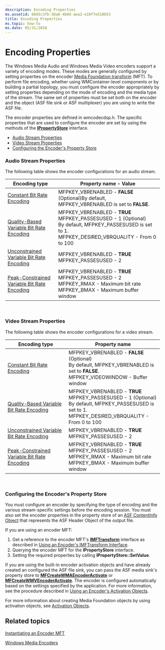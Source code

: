 ```yaml
---
description: Encoding Properties
ms.assetid: 6845c3fb-38a8-4b0d-aea2-e10f7e518653
title: Encoding Properties
ms.topic: how-to
ms.date: 05/31/2018
---
```


# Encoding Properties

The Windows Media Audio and Windows Media Video encoders support a variety of encoding modes. These modes are generally configured by setting properties on the encoder [Media Foundation transform](media-foundation-transforms.md) (MFT). To perform file encoding, whether using WMContainer-level components or by building a partial topology, you must configure the encoder appropriately by setting properties depending on the mode of encoding and the media type of the stream. The same set of properties must be set both on the encoder and the object (ASF file sink or ASF multiplexer) you are using to write the ASF file.

The encoder properties are defined in wmcodecdsp.h. The specific properties that are used to configure the encoder are set by using the methods of the [**IPropertyStore**](/windows/win32/api/propsys/nn-propsys-ipropertystore) interface.

-   [Audio Stream Properties](#audio-stream-properties)
-   [Video Stream Properties](#video-stream-properties)
-   [Configuring the Encoder's Property Store](#configuring-the-encoders-property-store)

### Audio Stream Properties

The following table shows the encoder configurations for an audio stream.



| Encoding type                                                                                        | Property name - Value                                                                                                                                                                               |
|------------------------------------------------------------------------------------------------------|-----------------------------------------------------------------------------------------------------------------------------------------------------------------------------------------------------|
| [Constant Bit Rate Encoding](constant-bit-rate-encoding.md)                                         | MFPKEY\_VBRENABLED - **FALSE** (Optional)By default, MFPKEY\_VBRENABLED is set to **FALSE**.<br/>                                                                                             |
| [Quality-Based Variable Bit Rate Encoding](quality-based-variable-bit-rate--vbr--encoding.md)       | MFPKEY\_VBRENABLED - **TRUE**<br/> MFPKEY\_PASSESUSED - 1 (Optional)<br/> By default, MFPKEY\_PASSESUSED is set to 1.<br/> MFPKEY\_DESIRED\_VBRQUALITY - From 0 to 100<br/> |
| [Unconstrained Variable Bit Rate Encoding](unconstrained-variable-bit-rate--vbr--encoding.md)       | MFPKEY\_VBRENABLED - **TRUE**<br/> MFPKEY\_PASSESUSED - 2<br/>                                                                                                                          |
| [Peak-Constrained Variable Bit Rate Encoding](peak-constrained-variable-bit-rate--vbr--encoding.md) | MFPKEY\_VBRENABLED - **TRUE**<br/> MFPKEY\_PASSESUSED - 2<br/> MFPKEY\_RMAX - Maximum bit rate<br/> MFPKEY\_BMAX - Maximum buffer window<br/>                               |



 

### Video Stream Properties

The following table shows the encoder configurations for a video stream.



| Encoding type                                                                                        | Property name                                                                                                                                                                                       |
|------------------------------------------------------------------------------------------------------|-----------------------------------------------------------------------------------------------------------------------------------------------------------------------------------------------------|
| [Constant Bit Rate Encoding](constant-bit-rate-encoding.md)                                         | MFPKEY\_VBRENABLED - **FALSE** (Optional)<br/> By default, MFPKEY\_VBRENABLED is set to **FALSE**.<br/> MFPKEY\_VIDEOWINDOW - Buffer window<br/>                                  |
| [Quality-Based Variable Bit Rate Encoding](quality-based-variable-bit-rate--vbr--encoding.md)       | MFPKEY\_VBRENABLED - **TRUE**<br/> MFPKEY\_PASSESUSED - 1 (Optional)<br/> By default, MFPKEY\_PASSESUSED is set to 1.<br/> MFPKEY\_DESIRED\_VBRQUALITY - From 0 to 100<br/> |
| [Unconstrained Variable Bit Rate Encoding](unconstrained-variable-bit-rate--vbr--encoding.md)       | MFPKEY\_VBRENABLED - **TRUE**<br/> MFPKEY\_PASSESUSED - 2<br/>                                                                                                                          |
| [Peak-Constrained Variable Bit Rate Encoding](peak-constrained-variable-bit-rate--vbr--encoding.md) | MFPKEY\_VBRENABLED - **TRUE**<br/> MFPKEY\_PASSESUSED - 2<br/> MFPKEY\_RMAX - Maximum bit rate<br/> MFPKEY\_BMAX - Maximum buffer window<br/>                               |



 

### Configuring the Encoder's Property Store

You must configure an encoder by specifying the type of encoding and the various stream-specific settings before the encoding session. You must also set the encoder properties in the property store of an [ASF ContentInfo Object](asf-contentinfo-object.md) that represents the ASF Header Object of the output file.

If you are using an encoder MFT:

1.  Get a reference to the encoder MFT's [**IMFTransform**](/windows/desktop/api/mftransform/nn-mftransform-imftransform) interface as described in [Using an Encoder's IMFTransform Interface](using-an-encoder-s-imftransform--interface.md).
2.  Querying the encoder MFT for the **IPropertyStore** interface.
3.  Setting the required properties by calling **IPropertyStore::SetValue**.

If you are using the built-in encoder activation objects and have already created an configured the ASF file sink, you can pass the ASF media sink's property store to [**MFCreateWMAEncoderActivate**](/windows/desktop/api/wmcontainer/nf-wmcontainer-mfcreatewmaencoderactivate) or [**MFCreateWMVEncoderActivate**](/windows/desktop/api/wmcontainer/nf-wmcontainer-mfcreatewmvencoderactivate). The encoder is configured automatically based on the settings specified by the application. For more information, see the procedure described in [Using an Encoder's Activation Objects](using-an-encoder-s-activation-objects.md).

For more information about creating Media Foundation objects by using activation objects, see [Activation Objects](activation-objects.md).

## Related topics

<dl> <dt>

[Instantiating an Encoder MFT](instantiating-the-encoder-mft.md)
</dt> <dt>

[Windows Media Encoders](windows-media-encoders.md)
</dt> </dl>

 

 

